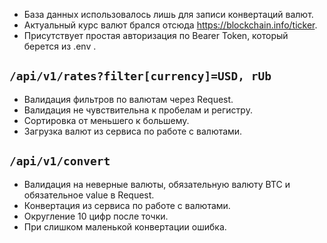 * База данных использовалось лишь для записи конвертаций валют.
* Актуальный курс валют брался отсюда https://blockchain.info/ticker.
* Присутствует простая авторизация по Bearer Token, который берется из .env .

## ```/api/v1/rates?filter[currency]=USD, rUb```
* Валидация фильтров по валютам через Request.
* Валидация не чувствительна к пробелам и регистру.
* Сортировка от меньшего к большему.
* Загрузка валют из сервиса по работе с валютами.

## ```/api/v1/convert```
* Валидация на неверные валюты, обязательную валюту BTC и обязательное value в Request.
* Конвертация из сервиса по работе с валютами.
* Округление 10 цифр после точки.
* При слишком маленькой конвертации ошибка.
